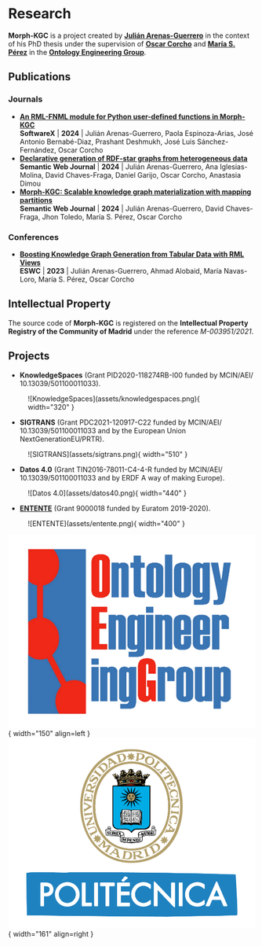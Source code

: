 # Research

**Morph-KGC** is a project created by **[Julián Arenas-Guerrero](https://orcid.org/0000-0002-3029-6469)** in the context of his PhD thesis under the supervision of **[Oscar Corcho](https://orcid.org/0000-0002-9260-0753)** and **[María S. Pérez](https://www.datsi.fi.upm.es/~mperez/)** in the **[Ontology Engineering Group](https://oeg.fi.upm.es/)**.

## Publications

### Journals

- **[An RML-FNML module for Python user-defined functions in Morph-KGC]()**  
**SoftwareX** | **2024** | Julián Arenas-Guerrero, Paola Espinoza-Arias, José Antonio Bernabé-Diaz, Prashant Deshmukh, José Luis Sánchez-Fernández, Oscar Corcho
- **[Declarative generation of RDF-star graphs from heterogeneous data](https://www.doi.org/10.3233/SW-243602)**  
**Semantic Web Journal** | **2024** | Julián Arenas-Guerrero, Ana Iglesias-Molina, David Chaves-Fraga, Daniel Garijo, Oscar Corcho, Anastasia Dimou
- **[Morph-KGC: Scalable knowledge graph materialization with mapping partitions](https://www.doi.org/10.3233/SW-223135)**  
**Semantic Web Journal** | **2024** | Julián Arenas-Guerrero, David Chaves-Fraga, Jhon Toledo, María S. Pérez, Oscar Corcho

### Conferences

- **[Boosting Knowledge Graph Generation from Tabular Data with RML Views](https://2023.eswc-conferences.org/wp-content/uploads/2023/05/paper_Arenas-Guerrero_2023_Boosting.pdf)**  
**ESWC** | **2023** | Julián Arenas-Guerrero, Ahmad Alobaid, María Navas-Loro, María S. Pérez, Oscar Corcho

## Intellectual Property

The source code of **Morph-KGC** is registered on the **Intellectual Property Registry of the Community of Madrid** under the reference _M-003951/2021_.

## Projects

- **KnowledgeSpaces** (Grant PID2020-118274RB-I00 funded by MCIN/AEI/ 10.13039/501100011033).
<figure markdown>
  ![KnowledgeSpaces](assets/knowledgespaces.png){ width="320" }
</figure>

- **SIGTRANS** (Grant PDC2021-120917-C22 funded by MCIN/AEI/ 10.13039/501100011033 and by the European Union NextGenerationEU/PRTR).
<figure markdown>
  ![SIGTRANS](assets/sigtrans.png){ width="510" }
</figure>

- **Datos 4.0** (Grant TIN2016-78011-C4-4-R funded by MCIN/AEI/ 10.13039/501100011033 and by ERDF A way of making Europe).
<figure markdown>
  ![Datos 4.0](assets/datos40.png){ width="440" }
</figure>

- **[ENTENTE](https://doi.org/10.3030/900018)** (Grant 9000018 funded by Euratom 2019-2020).
<figure markdown>
  ![ENTENTE](assets/entente.png){ width="400" }
</figure>

![OEG](assets/logo-oeg.png){ width="150" align=left } ![UPM](assets/logo-upm.png){ width="161" align=right }
